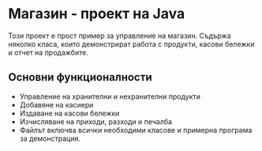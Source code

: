 # Магазин - проект на Java

Този проект е прост пример за управление на магазин. Съдържа няколко класа, които демонстрират работа с продукти, касови бележки и отчет на продажбите.

## Основни функционалности
- Управление на хранителни и нехранителни продукти
- Добавяне на касиери
- Издаване на касови бележки
- Изчисляване на приходи, разходи и печалба
- Файлът включва всички необходими класове и примерна програма за демонстрация.